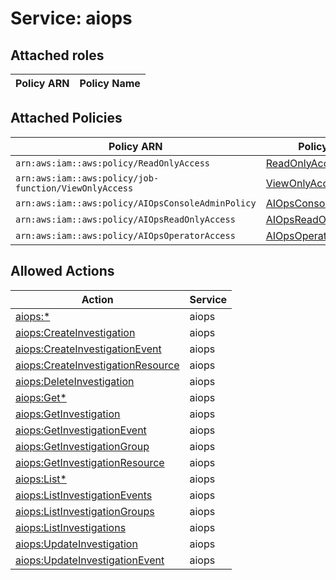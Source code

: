 # Service: aiops

## Attached roles

| Policy ARN | Policy Name |
|------------|-------------|
## Attached Policies

| Policy ARN | Policy Name |
|------------|-------------|
| `arn:aws:iam::aws:policy/ReadOnlyAccess` | [ReadOnlyAccess](../policies.md#readonlyaccess) |
| `arn:aws:iam::aws:policy/job-function/ViewOnlyAccess` | [ViewOnlyAccess](../policies.md#viewonlyaccess) |
| `arn:aws:iam::aws:policy/AIOpsConsoleAdminPolicy` | [AIOpsConsoleAdminPolicy](../policies.md#aiopsconsoleadminpolicy) |
| `arn:aws:iam::aws:policy/AIOpsReadOnlyAccess` | [AIOpsReadOnlyAccess](../policies.md#aiopsreadonlyaccess) |
| `arn:aws:iam::aws:policy/AIOpsOperatorAccess` | [AIOpsOperatorAccess](../policies.md#aiopsoperatoraccess) |

## Allowed Actions

| Action | Service |
|--------|---------|
| [aiops:*](../actions.md#aiops:all) | aiops |
| [aiops:CreateInvestigation](../actions.md#aiops:createinvestigation) | aiops |
| [aiops:CreateInvestigationEvent](../actions.md#aiops:createinvestigationevent) | aiops |
| [aiops:CreateInvestigationResource](../actions.md#aiops:createinvestigationresource) | aiops |
| [aiops:DeleteInvestigation](../actions.md#aiops:deleteinvestigation) | aiops |
| [aiops:Get*](../actions.md#aiops:getall) | aiops |
| [aiops:GetInvestigation](../actions.md#aiops:getinvestigation) | aiops |
| [aiops:GetInvestigationEvent](../actions.md#aiops:getinvestigationevent) | aiops |
| [aiops:GetInvestigationGroup](../actions.md#aiops:getinvestigationgroup) | aiops |
| [aiops:GetInvestigationResource](../actions.md#aiops:getinvestigationresource) | aiops |
| [aiops:List*](../actions.md#aiops:listall) | aiops |
| [aiops:ListInvestigationEvents](../actions.md#aiops:listinvestigationevents) | aiops |
| [aiops:ListInvestigationGroups](../actions.md#aiops:listinvestigationgroups) | aiops |
| [aiops:ListInvestigations](../actions.md#aiops:listinvestigations) | aiops |
| [aiops:UpdateInvestigation](../actions.md#aiops:updateinvestigation) | aiops |
| [aiops:UpdateInvestigationEvent](../actions.md#aiops:updateinvestigationevent) | aiops |